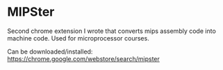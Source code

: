 # MIPSter  
  
  
  
Second chrome extension I wrote that converts mips assembly code into machine
code. Used for microprocessor courses.
  
  
Can be downloaded/installed: https://chrome.google.com/webstore/search/mipster
